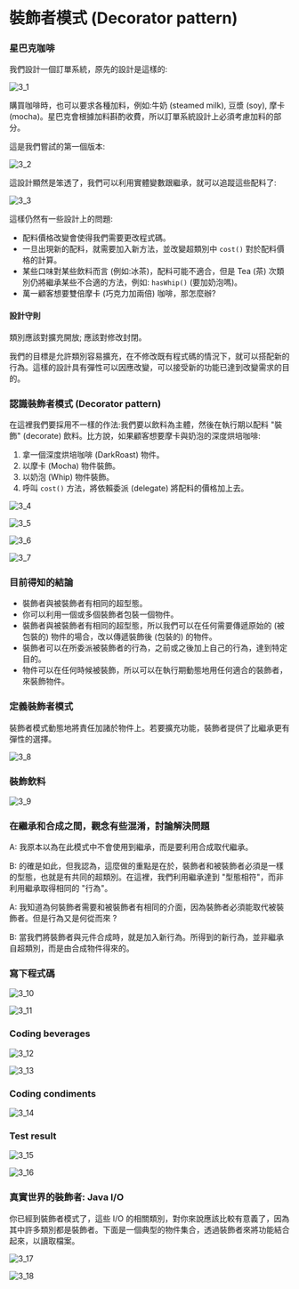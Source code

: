 # 裝飾者模式 (Decorator pattern)

### 星巴克咖啡
我們設計一個訂單系統，原先的設計是這樣的:

![3_1](images/3_1.PNG)

購買咖啡時，也可以要求各種加料，例如:牛奶 (steamed milk), 豆漿 (soy), 摩卡 (mocha)。星巴克會根據加料斟酌收費，所以訂單系統設計上必須考慮加料的部分。

這是我們嘗試的第一個版本:

![3_2](images/3_2.PNG)

這設計顯然是笨透了，我們可以利用實體變數跟繼承，就可以追蹤這些配料了:

![3_3](images/3_3.PNG)

這樣仍然有一些設計上的問題:

- 配料價格改變會使得我們需要更改程式碼。
- 一旦出現新的配料，就需要加入新方法，並改變超類別中 `cost()` 對於配料價格的計算。
- 某些口味對某些飲料而言 (例如:冰茶)，配料可能不適合，但是 Tea (茶) 次類別仍將繼承某些不合適的方法，例如: `hasWhip()` (要加奶泡嗎)。
- 萬一顧客想要雙倍摩卡 (巧克力加兩倍) 咖啡，那怎麼辦?

#### 設計守則
類別應該對擴充開放; 應該對修改封閉。

我們的目標是允許類別容易擴充，在不修改既有程式碼的情況下，就可以搭配新的行為。這樣的設計具有彈性可以因應改變，可以接受新的功能已達到改變需求的目的。

### 認識裝飾者模式 (Decorator pattern)
在這裡我們要採用不一樣的作法:我們要以飲料為主體，然後在執行期以配料 "裝飾" (decorate) 飲料。比方說，如果顧客想要摩卡與奶泡的深度烘培咖啡:

1. 拿一個深度烘培咖啡 (DarkRoast) 物件。
2. 以摩卡 (Mocha) 物件裝飾。
3. 以奶泡 (Whip) 物件裝飾。
4. 呼叫 `cost()` 方法，將依賴委派 (delegate) 將配料的價格加上去。

![3_4](images/3_4.PNG)

![3_5](images/3_5.PNG)

![3_6](images/3_6.PNG)

![3_7](images/3_7.PNG)

### 目前得知的結論

- 裝飾者與被裝飾者有相同的超型態。
- 你可以利用一個或多個裝飾者包裝一個物件。
- 裝飾者與被裝飾者有相同的超型態，所以我們可以在任何需要傳遞原始的 (被包裝的) 物件的場合，改以傳遞裝飾後 (包裝的) 的物件。
- 裝飾者可以在所委派被裝飾者的行為，之前或之後加上自己的行為，達到特定目的。
- 物件可以在任何時候被裝飾，所以可以在執行期動態地用任何適合的裝飾者，來裝飾物件。

### 定義裝飾者模式
裝飾者模式動態地將責任加諸於物件上。若要擴充功能，裝飾者提供了比繼承更有彈性的選擇。

![3_8](images/3_8.PNG)

### 裝飾飲料

![3_9](images/3_9.PNG)

### 在繼承和合成之間，觀念有些混淆，討論解決問題

A: 我原本以為在此模式中不會使用到繼承，而是要利用合成取代繼承。

B: 的確是如此，但我認為，這麼做的重點是在於，裝飾者和被裝飾者必須是一樣的型態，也就是有共同的超類別。在這裡，我們利用繼承達到 "型態相符"，而非利用繼承取得相同的 "行為"。

A: 我知道為何裝飾者需要和被裝飾者有相同的介面，因為裝飾者必須能取代被裝飾者。但是行為又是何從而來 ?

B: 當我們將裝飾者與元件合成時，就是加入新行為。所得到的新行為，並非繼承自超類別，而是由合成物件得來的。

### 寫下程式碼

![3_10](images/3_10.PNG)

![3_11](images/3_11.PNG)

### Coding beverages

![3_12](images/3_12.PNG)

![3_13](images/3_13.PNG)

### Coding condiments

![3_14](images/3_14.PNG)

### Test result

![3_15](images/3_15.PNG)

![3_16](images/3_16.PNG)

### 真實世界的裝飾者: Java I/O
你已經到裝飾者模式了，這些 I/O 的相關類別，對你來說應該比較有意義了，因為其中許多類別都是裝飾者。下面是一個典型的物件集合，透過裝飾者來將功能結合起來，以讀取檔案。

![3_17](images/3_17.PNG)

![3_18](images/3_18.PNG)

